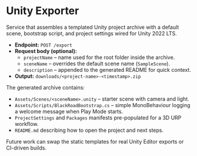 # Unity Exporter

Service that assembles a templated Unity project archive with a default
scene, bootstrap script, and project settings wired for Unity 2022 LTS.

- **Endpoint:** `POST /export`
- **Request body (optional):**
  - `projectName` – name used for the root folder inside the archive.
  - `sceneName` – overrides the default scene name (`SampleScene`).
  - `description` – appended to the generated README for quick context.
- **Output:** `downloads/<project-name>-<timestamp>.zip`

The generated archive contains:

- `Assets/Scenes/<sceneName>.unity` – starter scene with camera and light.
- `Assets/Scripts/BlackRoadBootstrap.cs` – simple MonoBehaviour logging a
  welcome message when Play Mode starts.
- `ProjectSettings` and `Packages` manifests pre-populated for a 3D URP
  workflow.
- `README.md` describing how to open the project and next steps.

Future work can swap the static templates for real Unity Editor exports or
CI-driven builds.
